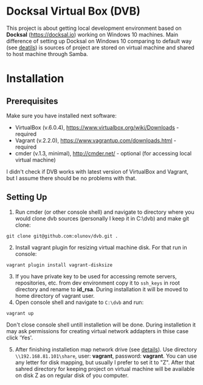 # Docksal Virtual Box (DVB)
This project is about getting local development environment based on __Docksal__ (https://docksal.io) working on Windows 10 machines. Main difference of setting up Docksal on Windows 10 comparing to default way (see [deatils](https://docs.docksal.io/getting-started/setup/#install-windows)) is sources of project are stored on virtual machine and shared to host machine through Samba. 

# Installation
## Prerequisites
Make sure you have installed next software:
 - VirtualBox (v.6.0.4), https://www.virtualbox.org/wiki/Downloads - required
 - Vagrant (v.2.2.0), https://www.vagrantup.com/downloads.html - required
 - cmder (v.1.3, minimal), http://cmder.net/ - optional (for accessing local virtual machine)
 
 I didn't check if DVB works with latest version of VirtualBox and Vagrant, but I assume there should be no problems with that.

## Setting Up
1. Run cmder (or other console shell) and navigate to directory where you would clone dvb sources (personally I keep it in C:\dvb) and make git clone: 
```
git clone git@github.com:olunov/dvb.git .
```
2. Install vagrant plugin for resizing virtual machine disk. For that run in console:
```
vagrant plugin install vagrant-disksize
```
3. If you have private key to be used for accessing remote servers, repositories, etc. from dev environment copy it to `ssh_keys` in root directory and rename to __id_rsa__. During installation it will be moved to home directory of vagrant user.
4. Open console shell and navigate to `C:\dvb` and run:
```
vagrant up
```
Don't close console shell untill installetion will be done. During installetion it may ask permissions for creating virtual network addapters in thise case click 'Yes'.

5. After finishing installetion map network drive (see [details](https://support.microsoft.com/en-us/help/4026635/windows-map-a-network-drive)). Use directory `\\192.168.81.101\share`, user: __vagrant__, password: __vagrant__. You can use any letter for disk mapping, but usually I prefer to set it to "Z". After that sahred directory for keeping project on virtual machine will be available on disk Z as on regular disk of you computer.
